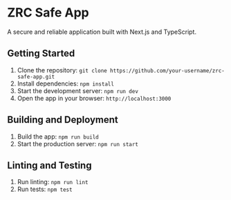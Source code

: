 # ZRC Safe App

A secure and reliable application built with Next.js and TypeScript.

## Getting Started

1. Clone the repository: `git clone https://github.com/your-username/zrc-safe-app.git`
2. Install dependencies: `npm install`
3. Start the development server: `npm run dev`
4. Open the app in your browser: `http://localhost:3000`

## Building and Deployment

1. Build the app: `npm run build`
2. Start the production server: `npm run start`

## Linting and Testing

1. Run linting: `npm run lint`
2. Run tests: `npm test`

